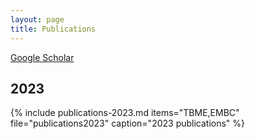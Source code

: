 ```yaml
---
layout: page
title: Publications
---
```


[Google Scholar](https://scholar.google.com/citations?user=ihRIXQUAAAAJ&hl=en&oi=ao)

## 2023  
{% include publications-2023.md items="TBME,EMBC" file="publications2023" caption="2023 publications" %}
